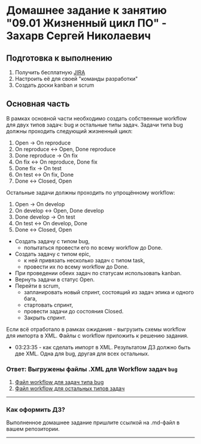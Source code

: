# Домашнее задание к занятию "09.01 Жизненный цикл ПО" - Захарв Сергей Николаевич

## Подготовка к выполнению
1. Получить бесплатную [JIRA](https://www.atlassian.com/ru/software/jira/free)
2. Настроить её для своей "команды разработки"
3. Создать доски kanban и scrum

## Основная часть
В рамках основной части необходимо создать собственные workflow для двух типов задач: bug и остальные типы задач. Задачи типа bug должны проходить следующий жизненный цикл:
1. Open -> On reproduce
2. On reproduce <-> Open, Done reproduce
3. Done reproduce -> On fix
4. On fix <-> On reproduce, Done fix
5. Done fix -> On test
6. On test <-> On fix, Done
7. Done <-> Closed, Open

Остальные задачи должны проходить по упрощённому workflow:
1. Open -> On develop
2. On develop <-> Open, Done develop
3. Done develop -> On test
4. On test <-> On develop, Done
5. Done <-> Closed, Open

* Создать задачу с типом bug, 
  - попытаться провести его по всему workflow до Done. 
* Создать задачу с типом epic, 
  - к ней привязать несколько задач с типом task, 
  - провести их по всему workflow до Done. 
* При проведении обеих задач по статусам использовать kanban. 
* Вернуть задачи в статус Open.
* Перейти в scrum, 
  - запланировать новый спринт, состоящий из задач эпика и одного бага, 
  - стартовать спринт, 
  - провести задачи до состояния Closed. 
  - Закрыть спринт.

Если всё отработало в рамках ожидания - выгрузить схемы workflow для импорта в XML. Файлы с workflow приложить к решению задания.
- 03:23:35 - как сделать импорт в XML. Результатом ДЗ должно быть две XML. Одна для bug, другая для всех остальных.

### Ответ: Выгружены файлы .XML для Workflow задач `bug`

1. [Файл workflow для задач типа bug](/09-ci-01-intro/Files/For_ZSN-1_only_bug.xml)
2. [Файл workflow для остальных типов задач](/09-ci-01-intro/Files/For_ZSN-1_only-other_tasks.xml)



---

### Как оформить ДЗ?

Выполненное домашнее задание пришлите ссылкой на .md-файл в вашем репозитории.

---
